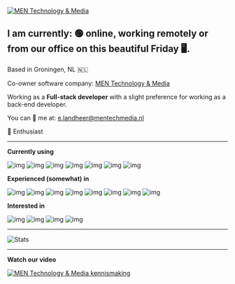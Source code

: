 [![MEN Technology & Media](https://mentechmedia.nl/assets/images/eric/github_banner.png)](https://mentechmedia.nl/ "MEN Banner")



## I am currently:  🟢 online, working remotely or from our office on this beautiful Friday 🖥. 
Based in Groningen, NL 🇳🇱

Co-owner software company: [MEN Technology & Media](https://mentechmedia.nl/)

Working as a **Full-stack developer** with a slight preference for working as a back-end developer.

You can 📧 me at: e.landheer@mentechmedia.nl

🍎 Enthusiast
___
**Currently using**

![img](https://cdn.iconscout.com/icon/free/png-64/laravel-226015.png)
![img](https://cdn.iconscout.com/icon/free/png-64/vuejs-1175052.png)
![img](https://cdn.iconscout.com/icon/free/png-64/flutter-2038877-1720090.png)
![img](https://cdn.iconscout.com/icon/free/png-64/html5-40-1175193.png)
![img](https://cdn.iconscout.com/icon/free/png-64/mysql-19-1174939.png)
![img](https://cdn.iconscout.com/icon/free/png-64/phpstorm-3-1175123.png)
![img](https://cdn.iconscout.com/icon/free/png-64/adobe-xd-1607248-1361791.png)

**Experienced (somewhat) in**

![img](https://cdn.iconscout.com/icon/free/png-64/docker-11-1175228.png)
![img](https://cdn.iconscout.com/icon/free/png-64/go-2752178-2284995.png)
![img](https://cdn.iconscout.com/icon/free/png-64/angular-2752246-2285063.png)
![img](https://cdn.iconscout.com/icon/free/png-64/java-60-1174953.png)
![img](https://cdn.iconscout.com/icon/free/png-64/python-2752092-2284909.png)
![img](https://cdn.iconscout.com/icon/free/png-64/c-sharp-1-569575.png)
![img](https://cdn.iconscout.com/icon/free/png-64/unity-2749374-2284764.png)
![img](https://cdn.iconscout.com/icon/free/png-64/adobe-photoshop-2522533-2132721.png)

**Interested in**

![img](https://cdn.iconscout.com/icon/free/png-64/adobe-premiere-pro-2522527-2132715.png)
![img](https://cdn.iconscout.com/icon/free/png-64/redis-3-1175053.png)
![img](https://cdn.iconscout.com/icon/free/png-64/mongodb-226029.png)
![img](https://cdn.iconscout.com/icon/free/png-64/firebase-3521427-2944871.png)
___


![Stats](https://github-readme-stats.vercel.app/api?username=elandlord&count_private=true&include_all_commits=true)

___
**Watch our video**

[![MEN Technology & Media kennismaking](https://i.vimeocdn.com/video/892424869_640.jpg)](https://vimeo.com/418002570 "MEN Kennismaking")




